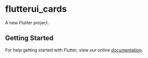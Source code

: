 # flutterui_cards

A new Flutter project.

## Getting Started

For help getting started with Flutter, view our online
[documentation](https://flutter.io/).
